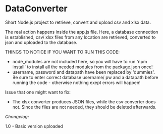 # DataConverter
Short Node.js project to retrieve, convert and upload csv and xlsx data. 

The real action happens inside the app.js file. Here, a database connection is established, csv/ xlsx files from any location 
are retrieved, converted to json and uploaded to the database.

THINGS TO NOTICE IF YOU WANT TO RUN THIS CODE:
- node_modules are not included here, so you will have to run 'npm install' to install all the needed modules from
  the package.json once!
- username, password and datapath have been replaced by 'dummies'. Be sure to enter correct database username/ pw and a
  datapath before running the code - otherwise nothing exept errors will happen!
 
 
Issue that one might want to fix: 
- The xlsx converter produces JSON files, while the csv converter does not. Since the files are not needed, they should
   be deleted afterwards.
   

*Changelog:*

1.0 - Basic version uploaded
 
 
